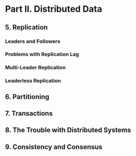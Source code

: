# Part Ⅱ. Distributed Data

## 5. Replication

### Leaders and Followers

### Problems with Replication Lag

### Multi-Leader Replication

### Leaderless  Replication

## 6. Partitioning

## 7. Transactions

## 8. The Trouble with Distributed Systems

## 9. Consistency and Consensus
